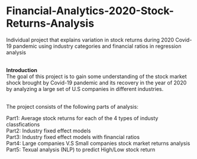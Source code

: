 # Financial-Analytics-2020-Stock-Returns-Analysis
Individual project that explains variation in stock returns during 2020 Covid-19 pandemic using industry categories and financial ratios in regression analysis 



<br>**Introduction**<br>
The goal of this project is to gain some understanding of the stock market shock brought by Covid-19 pandemic and its recovery in the year of 2020 by analyzing a large set of U.S companies in different industries.<br><br>

The project consists of the following parts of analysis:<br>

Part1: Average stock returns for each of the 4 types of industy classfications<br>
Part2: Industry fixed effect models<br>
Part3: Industry fixed effect models with financial ratios<br>
Part4: Large companies V.S Small companies stock market returns analysis<br>
Part5: Texual analysis (NLP) to predict High/Low stock return<br>
